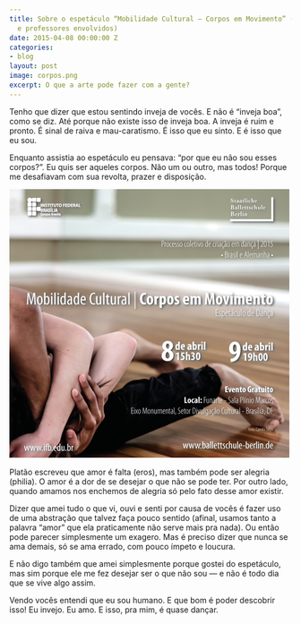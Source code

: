 ```yaml
---
title: Sobre o espetáculo “Mobilidade Cultural — Corpos em Movimento” (para os estudantes
  e professores envolvidos)
date: 2015-04-08 00:00:00 Z
categories:
- blog
layout: post
image: corpos.png
excerpt: O que a arte pode fazer com a gente?
---
```


Tenho que dizer que estou sentindo inveja de vocês. E não é “inveja boa”, como se diz. Até porque não existe isso de inveja boa. A inveja é ruim e pronto. É sinal de raiva e mau-caratismo. É isso que eu sinto. E é isso que eu sou.

Enquanto assistia ao espetáculo eu pensava: “por que eu não sou esses corpos?”. Eu quis ser aqueles corpos. Não um ou outro, mas todos! Porque me desafiavam com sua revolta, prazer e disposição.

<img src="/assets/images/corpos.png">

Platão escreveu que amor é falta (eros), mas também pode ser alegria (philia). O amor é a dor de se desejar o que não se pode ter. Por outro lado, quando amamos nos enchemos de alegria só pelo fato desse amor existir.

Dizer que amei tudo o que vi, ouvi e senti por causa de vocês é fazer uso de uma abstração que talvez faça pouco sentido (afinal, usamos tanto a palavra “amor” que ela praticamente não serve mais pra nada). Ou então pode parecer simplesmente um exagero. Mas é preciso dizer que nunca se ama demais, só se ama errado, com pouco ímpeto e loucura.

E não digo também que amei simplesmente porque gostei do espetáculo, mas sim porque ele me fez desejar ser o que não sou — e não é todo dia que se vive algo assim.

Vendo vocês entendi que eu sou humano. E que bom é poder descobrir isso! Eu invejo. Eu amo. E isso, pra mim, é quase dançar.
